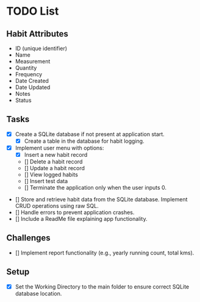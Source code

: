 ﻿# TODO List

## Habit Attributes
- ID (unique identifier)
- Name
- Measurement
- Quantity
- Frequency
- Date Created
- Date Updated
- Notes
- Status

## Tasks
- [x] Create a SQLite database if not present at application start.
    - [x] Create a table in the database for habit logging.
- [x] Implement user menu with options:
    - [x] Insert a new habit record
    - [] Delete a habit record
    - [] Update a habit record
    - [] View logged habits
    - [] Insert test data
    - [] Terminate the application only when the user inputs 0.
- [] Store and retrieve habit data from the SQLite database. Implement CRUD operations using raw SQL.
- [] Handle errors to prevent application crashes.
- [] Include a ReadMe file explaining app functionality.

## Challenges
- [] Implement report functionality (e.g., yearly running count, total kms).

## Setup
- [x] Set the Working Directory to the main folder to ensure correct SQLite database location.
